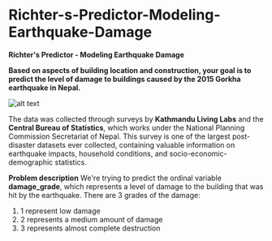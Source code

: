 # Richter-s-Predictor-Modeling-Earthquake-Damage
**Richter's Predictor - Modeling Earthquake Damage**

**Based on aspects of building location and construction, your goal is to predict the level of damage to buildings caused by the 2015 Gorkha earthquake in Nepal.**

![alt text](https://s3.amazonaws.com/drivendata-public-assets/nepal-quake-bm-2.JPG)

The data was collected through surveys by **Kathmandu Living Labs** and the **Central Bureau of Statistics**, which works under the National Planning Commission Secretariat of Nepal. This survey is one of the largest post-disaster datasets ever collected, containing valuable information on earthquake impacts, household conditions, and socio-economic-demographic statistics.

**Problem description**
We're trying to predict the ordinal variable **damage_grade**, which represents a level of damage to the building that was hit by the earthquake. There are 3 grades of the damage:
  1. 1 represent low damage
  2. 2 represents a medium amount of damage
  3. 3 represents almost complete destruction

